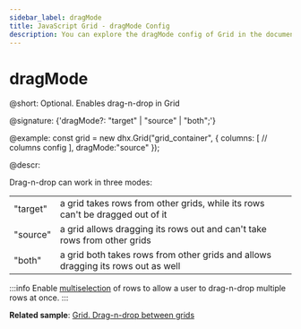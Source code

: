 ```yaml
---
sidebar_label: dragMode
title: JavaScript Grid - dragMode Config 
description: You can explore the dragMode config of Grid in the documentation of the DHTMLX JavaScript UI library. Browse developer guides and API reference, try out code examples and live demos, and download a free 30-day evaluation version of DHTMLX Suite 7.
---
```


# dragMode

@short: Optional. Enables drag-n-drop in Grid

@signature: {'dragMode?: "target" | "source" | "both";'}

@example:
const grid = new dhx.Grid("grid_container", {
    columns: [
		// columns config
	],
    dragMode:"source"
});

@descr:
 
Drag-n-drop can work in three modes: 

<table>
	<tbody>
        <tr>
			<td>"target"</td>
			<td>a grid takes rows from other grids, while its rows can't be dragged out of it</td>
		</tr>
        <tr>
			<td>"source"</td>
			<td>a grid allows dragging its rows out and can't take rows from other grids</td>
		</tr>
        <tr>
			<td>"both"</td>
			<td>a grid both takes rows from other grids and allows dragging its rows out as well</td>
		</tr>
    </tbody>
</table>

:::info
Enable [multiselection](grid/configuration.md#multiple-selection-of-grid-cells) of rows to allow a user to drag-n-drop multiple rows at once.
:::

**Related sample**: [Grid. Drag-n-drop between grids](https://snippet.dhtmlx.com/qx9a86ax)

[comment]: # (@related: grid/initialization.md#initialize-grid grid/configuration.md#drag-n-drop-between-grids)

[comment]: # (@relatedapi: - grid/api/grid_afterrowdrag_event.md - grid/api/grid_afterrowdrop_event.md - grid/api/grid_beforerowdrag_event.md - grid/api/grid_beforerowdrop_event.md - grid/api/grid_canrowdrop_event.md - grid/api/grid_cancelrowdrop_event.md - grid/api/grid_dragrowin_event.md - grid/api/grid_dragrowout_event.md - grid/api/grid_dragrowstart_event.md)
 